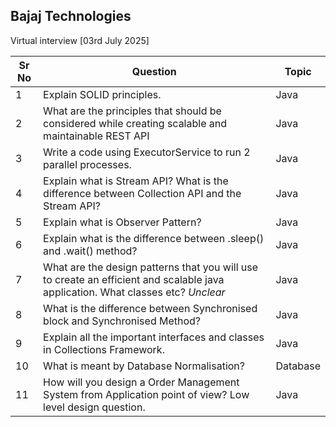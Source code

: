 ## Bajaj Technologies
Virtual interview [03rd July 2025]

| Sr No                       | Question                                                                                                                          |Topic|
|-----------------------------|-----------------------------------------------------------------------------------------------------------------------------------|---------|
| 1 | Explain SOLID principles.                                                                                                         | Java               |
| 2 | What are the principles that should be considered while creating scalable and maintainable REST API                               | Java |
|3 | Write a  code using ExecutorService to run 2 parallel processes.                                                                  | Java|
|4 | Explain what is Stream API? What is the difference between Collection API and the Stream API?                                     | Java |
|5| Explain what is Observer Pattern?                                                                                                 | Java |
|6| Explain what is the difference between .sleep() and .wait() method?                                                               | Java |
| 7 | What are the design patterns that you will use to create an efficient and scalable java application. What classes etc?  _Unclear_ | Java|
| 8 | What is the difference between Synchronised block and Synchronised Method?                                                        | Java |
| 9 | Explain all the important interfaces and classes in Collections Framework.                                                        | Java |
| 10 | What is meant by Database Normalisation?                                                                                          | Database|
| 11 | How will you design a Order Management System from Application point of view? Low level design question.                          | Java |

